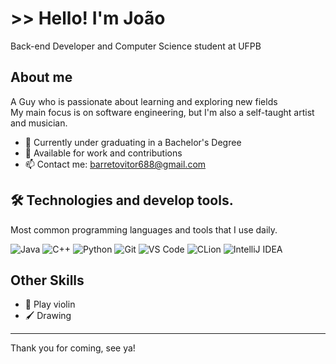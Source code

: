 # >> Hello! I'm João

Back-end Developer and Computer Science student at UFPB

## About me

A Guy who is passionate about learning and exploring new fields <br>
My main focus is on software engineering, but I'm also a self-taught artist and musician.


- 📖 Currently under graduating in a Bachelor's Degree
- 👯 Available for work and contributions
- 📫 Contact me: barretovitor688@gmail.com

## 🛠 Technologies and develop tools.

Most common programming languages and tools that I use daily.

![Java](https://img.shields.io/badge/Java-007396?style=for-the-badge&logo=java&logoColor=white)
![C++](https://img.shields.io/badge/C++-00599C?style=for-the-badge&logo=c%2B%2B&logoColor=white)
![Python](https://img.shields.io/badge/Python-000?style=for-the-badge&logo=python&logoColor=3776AB)
![Git](https://img.shields.io/badge/Git-000?style=for-the-badge&logo=git&logoColor=F05032)
![VS Code](https://img.shields.io/badge/VS%20Code-000?style=for-the-badge&logo=visual-studio-code&logoColor=007ACC)
![CLion](https://img.shields.io/badge/CLion-000000?style=for-the-badge&logo=clion&logoColor=white)
![IntelliJ IDEA](https://img.shields.io/badge/IntelliJ%20IDEA-000000?style=for-the-badge&logo=intellij-idea&logoColor=white)

## Other Skills
- 🎻 Play violin
- 🖌️ Drawing 

---

Thank you for coming, see ya!

